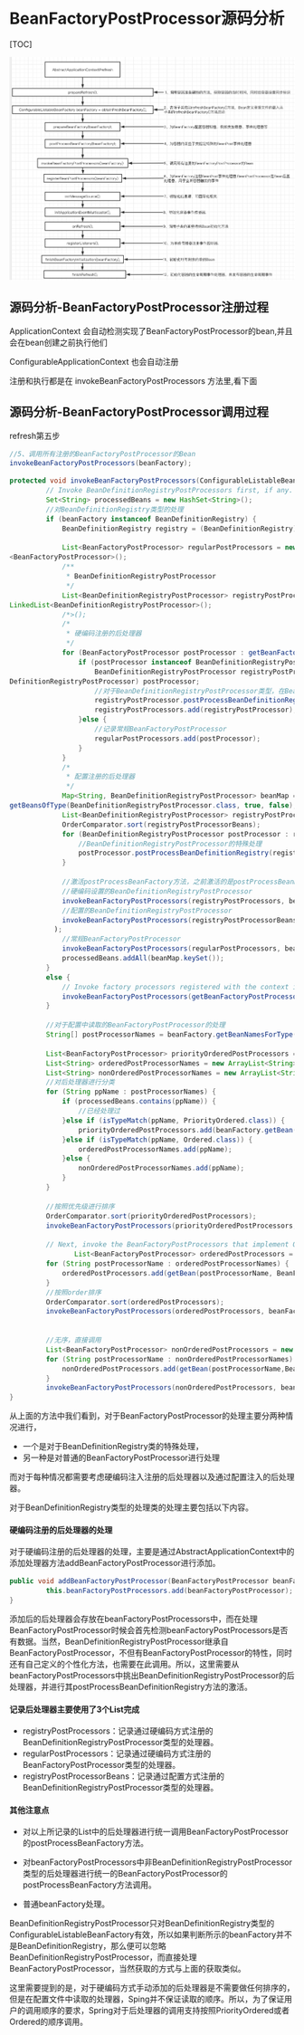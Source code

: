 # BeanFactoryPostProcessor源码分析

[TOC]

![image-20201007151953236](../../assets/image-20201007151953236.png)

## 源码分析-BeanFactoryPostProcessor注册过程

ApplicationContext 会自动检测实现了BeanFactoryPostProcessor的bean,并且会在bean创建之前执行他们

ConfigurableApplicationContext 也会自动注册

注册和执行都是在 invokeBeanFactoryPostProcessors 方法里,看下面

## 源码分析-BeanFactoryPostProcessor调用过程

refresh第五步

```java
//5、调用所有注册的BeanFactoryPostProcessor的Bean
invokeBeanFactoryPostProcessors(beanFactory);
```

```java
protected void invokeBeanFactoryPostProcessors(ConfigurableListableBeanFactory beanFactory) {
         // Invoke BeanDefinitionRegistryPostProcessors first, if any.
         Set<String> processedBeans = new HashSet<String>();
         //对BeanDefinitionRegistry类型的处理
         if (beanFactory instanceof BeanDefinitionRegistry) {
             BeanDefinitionRegistry registry = (BeanDefinitionRegistry) beanFactory;

             List<BeanFactoryPostProcessor> regularPostProcessors = new LinkedList   
<BeanFactoryPostProcessor>();
             /**
              * BeanDefinitionRegistryPostProcessor
              */
             List<BeanDefinitionRegistryPostProcessor> registryPostProcessors = new   
LinkedList<BeanDefinitionRegistryPostProcessor>();
             /*>();
             /*
              * 硬编码注册的后处理器
              */
             for (BeanFactoryPostProcessor postProcessor : getBeanFactoryPostProcessors()) {
                 if (postProcessor instanceof BeanDefinitionRegistryPostProcessor) {
                     BeanDefinitionRegistryPostProcessor registryPostProcessor =(Bean   
DefinitionRegistryPostProcessor) postProcessor;
                     //对于BeanDefinitionRegistryPostProcessor类型，在BeanFactoryPostProcessor的基础上还有自己定义的方法，需要先调用
                     registryPostProcessor.postProcessBeanDefinitionRegistry(registry);
                     registryPostProcessors.add(registryPostProcessor);
                 }else {
                     //记录常规BeanFactoryPostProcessor
                     regularPostProcessors.add(postProcessor);
                 }
             }
             /*
              * 配置注册的后处理器
              */
             Map<String, BeanDefinitionRegistryPostProcessor> beanMap = beanFactory.   
getBeansOfType(BeanDefinitionRegistryPostProcessor.class, true, false);
             List<BeanDefinitionRegistryPostProcessor> registryPostProcessorBeans =     new ArrayList<BeanDefinitionRegistryPostProcessor>(beanMap.values());
             OrderComparator.sort(registryPostProcessorBeans);
             for (BeanDefinitionRegistryPostProcessor postProcessor : registryPostProcessorBeans) {
                 //BeanDefinitionRegistryPostProcessor的特殊处理
                 postProcessor.postProcessBeanDefinitionRegistry(registry);
             }

             //激活postProcessBeanFactory方法，之前激活的是postProcessBeanDefinitionRegistry
             //硬编码设置的BeanDefinitionRegistryPostProcessor
             invokeBeanFactoryPostProcessors(registryPostProcessors, beanFactory);
             //配置的BeanDefinitionRegistryPostProcessor
             invokeBeanFactoryPostProcessors(registryPostProcessorBeans, beanFactory);
           );
             //常规BeanFactoryPostProcessor
             invokeBeanFactoryPostProcessors(regularPostProcessors, beanFactory);
             processedBeans.addAll(beanMap.keySet());
         }
         else {
             // Invoke factory processors registered with the context instance.
             invokeBeanFactoryPostProcessors(getBeanFactoryPostProcessors(), beanFactory);
         }

         //对于配置中读取的BeanFactoryPostProcessor的处理
         String[] postProcessorNames = beanFactory.getBeanNamesForType(BeanFactoryPost Processor.class, true, false);

         List<BeanFactoryPostProcessor> priorityOrderedPostProcessors = new ArrayList <BeanFactoryPostProcessor>();
         List<String> orderedPostProcessorNames = new ArrayList<String>();
         List<String> nonOrderedPostProcessorNames = new ArrayList<String>();
         //对后处理器进行分类
         for (String ppName : postProcessorNames) {
             if (processedBeans.contains(ppName)) {
                 //已经处理过
             }else if (isTypeMatch(ppName, PriorityOrdered.class)) {
                 priorityOrderedPostProcessors.add(beanFactory.getBean(ppName, BeanFactoryPostProcessor.class));
             }else if (isTypeMatch(ppName, Ordered.class)) {
                 orderedPostProcessorNames.add(ppName);
             }else {
                 nonOrderedPostProcessorNames.add(ppName);
             }
         }

         //按照优先级进行排序
         OrderComparator.sort(priorityOrderedPostProcessors);
         invokeBeanFactoryPostProcessors(priorityOrderedPostProcessors, beanFactory);

         // Next, invoke the BeanFactoryPostProcessors that implement Ordered.
  				List<BeanFactoryPostProcessor> orderedPostProcessors = new ArrayList<BeanFactory PostProcessor>();
         for (String postProcessorName : orderedPostProcessorNames) {
             orderedPostProcessors.add(getBean(postProcessorName, BeanFactoryPostProcessor. class));
         }
         //按照order排序
         OrderComparator.sort(orderedPostProcessors);
         invokeBeanFactoryPostProcessors(orderedPostProcessors, beanFactory);


         //无序，直接调用
         List<BeanFactoryPostProcessor> nonOrderedPostProcessors = new ArrayList<BeanFactoryPostProcessor>();
         for (String postProcessorName : nonOrderedPostProcessorNames) {
             nonOrderedPostProcessors.add(getBean(postProcessorName,BeanFactoryPostProcessor.class));
         }
         invokeBeanFactoryPostProcessors(nonOrderedPostProcessors, beanFactory);
}
```

从上面的方法中我们看到，对于BeanFactoryPostProcessor的处理主要分两种情况进行，

- 一个是对于BeanDefinitionRegistry类的特殊处理，
- 另一种是对普通的BeanFactoryPostProcessor进行处理

而对于每种情况都需要考虑硬编码注入注册的后处理器以及通过配置注入的后处理器。

对于BeanDefinitionRegistry类型的处理类的处理主要包括以下内容。

#### 硬编码注册的后处理器的处理

对于硬编码注册的后处理器的处理，主要是通过AbstractApplicationContext中的添加处理器方法addBeanFactoryPostProcessor进行添加。

```java
public void addBeanFactoryPostProcessor(BeanFactoryPostProcessor beanFactoryPostProcessor) {
         this.beanFactoryPostProcessors.add(beanFactoryPostProcessor);
}
```

添加后的后处理器会存放在beanFactoryPostProcessors中，而在处理BeanFactoryPostProcessor时候会首先检测beanFactoryPostProcessors是否有数据。当然，BeanDefinitionRegistryPostProcessor继承自BeanFactoryPostProcessor，不但有BeanFactoryPostProcessor的特性，同时还有自己定义的个性化方法，也需要在此调用。所以，这里需要从beanFactoryPostProcessors中挑出BeanDefinitionRegistryPostProcessor的后处理器，并进行其postProcessBeanDefinitionRegistry方法的激活。

#### 记录后处理器主要使用了3个List完成

- registryPostProcessors：记录通过硬编码方式注册的BeanDefinitionRegistryPostProcessor类型的处理器。
- regularPostProcessors：记录通过硬编码方式注册的BeanFactoryPostProcessor类型的处理器。
- registryPostProcessorBeans：记录通过配置方式注册的BeanDefinitionRegistryPostProcessor类型的处理器。

#### 其他注意点

- 对以上所记录的List中的后处理器进行统一调用BeanFactoryPostProcessor的postProcessBeanFactory方法。

- 对beanFactoryPostProcessors中非BeanDefinitionRegistryPostProcessor类型的后处理器进行统一的BeanFactoryPostProcessor的postProcessBeanFactory方法调用。

- 普通beanFactory处理。

BeanDefinitionRegistryPostProcessor只对BeanDefinitionRegistry类型的ConfigurableListableBeanFactory有效，所以如果判断所示的beanFactory并不是BeanDefinitionRegistry，那么便可以忽略BeanDefinitionRegistryPostProcessor，而直接处理BeanFactoryPostProcessor，当然获取的方式与上面的获取类似。

这里需要提到的是，对于硬编码方式手动添加的后处理器是不需要做任何排序的，但是在配置文件中读取的处理器，Sping并不保证读取的顺序。所以，为了保证用户的调用顺序的要求，Spring对于后处理器的调用支持按照PriorityOrdered或者Ordered的顺序调用。

